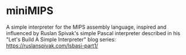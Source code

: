 # miniMIPS

A simple interpreter for the MIPS assembly language, inspired and influenced by Ruslan Spivak's simple Pascal interpreter described in his "Let's Build A Simple Interpreter" blog series: https://ruslanspivak.com/lsbasi-part1/
